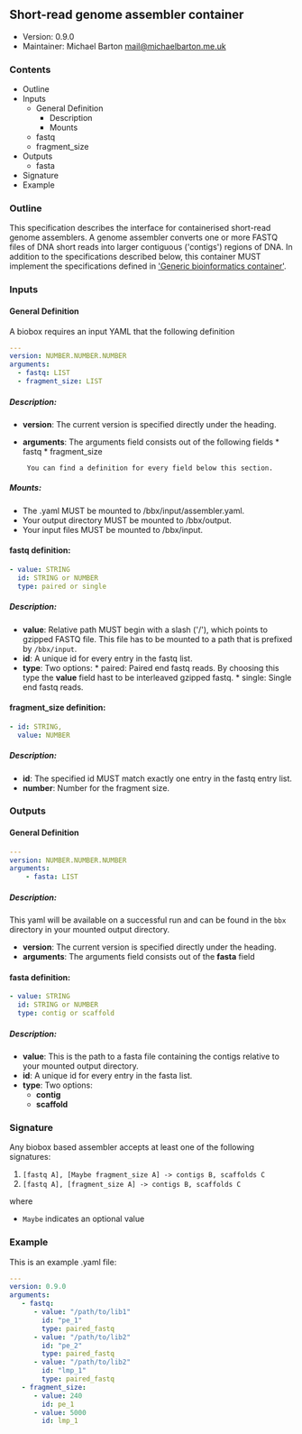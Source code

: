 ## Short-read genome assembler container

  * Version:    0.9.0
  * Maintainer: Michael Barton <mail@michaelbarton.me.uk>

### Contents
* Outline
* Inputs
   * General Definition
      * Description
      * Mounts
   * fastq
   * fragment_size
* Outputs
   * fasta
* Signature
* Example

### Outline

This specification describes the interface for containerised short-read genome
assemblers. A genome assembler converts one or more FASTQ files of DNA short
reads into larger contiguous ('contigs') regions of DNA. In addition to the
specifications described below, this container MUST implement the
specifications defined in ['Generic bioinformatics container'](https://github.com/bioboxes/rfc/blob/master/rfc.mkd#generic-bioinformatics-container).

### Inputs

#### General Definition

A biobox requires an input YAML that the following definition 

```YAML
---
version: NUMBER.NUMBER.NUMBER
arguments:
  - fastq: LIST
  - fragment_size: LIST
```

##### Description:
* **version**: The current version is specified directly under the heading.
* **arguments**: The arguments field consists out of the following fields 
       * fastq
       * fragment_size
       
       You can find a definition for every field below this section.

##### Mounts:
 * The .yaml MUST be mounted to /bbx/input/assembler.yaml.
 * Your output directory MUST be mounted to /bbx/output.
 * Your input files MUST be mounted to /bbx/input. 

#### fastq definition: 
```YAML
- value: STRING
  id: STRING or NUMBER
  type: paired or single
```

##### Description:
* **value**: Relative path MUST begin with a slash ('/'), which points to gzipped FASTQ file. This file has to be mounted to a path that is prefixed by `/bbx/input`.
* **id**: A unique id for every entry in the fastq list.
* **type**: Two options:
      * paired: Paired end fastq reads. By choosing this type the **value** field hast to be interleaved gzipped fastq.
      * single: Single end fastq reads. 
      
#### fragment_size definition:
```YAML
- id: STRING,
  value: NUMBER
```

##### Description:
* **id**: The specified id MUST match exactly one entry in the fastq entry list.
* **number**: Number for the fragment size.

### Outputs

#### General Definition

```YAML
---
version: NUMBER.NUMBER.NUMBER
arguments: 
    - fasta: LIST
```

##### Description:
This yaml will be available on a successful run and can be found in the `bbx` directory in your mounted output directory.

* **version**: The current version is specified directly under the heading.
* **arguments**: The arguments field consists out of the **fasta** field

#### fasta definition:

```YAML
- value: STRING
  id: STRING or NUMBER
  type: contig or scaffold
```

##### Description:
* **value**: This is the path to a fasta file containing the contigs relative to your mounted output directory.
* **id**: A unique id for every entry in the fasta list.
* **type**: Two options:
  * **contig**
  * **scaffold**

### Signature

Any biobox based assembler accepts at least one of the following signatures:

1. `[fastq A], [Maybe fragment_size A] -> contigs B, scaffolds C`
2. `[fastq A], [fragment_size A] -> contigs B, scaffolds C`

where
   * `Maybe` indicates an optional value

### Example
This is an example .yaml file:

```YAML
---
version: 0.9.0
arguments:
   - fastq:
      - value: "/path/to/lib1"
        id: "pe_1"
        type: paired_fastq
      - value: "/path/to/lib2"
        id: "pe_2"
        type: paired_fastq
      - value: "/path/to/lib2"
        id: "lmp_1"
        type: paired_fastq
   - fragment_size:
      - value: 240
        id: pe_1
      - value: 5000
        id: lmp_1
```
